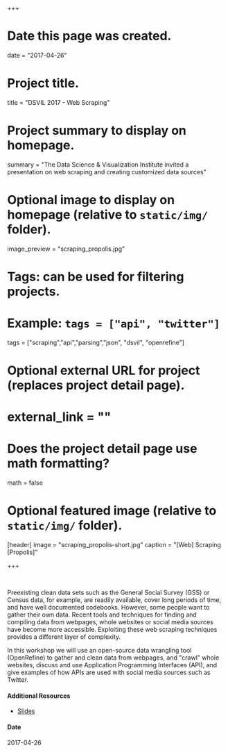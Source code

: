 +++
# Date this page was created.
date = "2017-04-26"

# Project title.
title = "DSVIL 2017 - Web Scraping"

# Project summary to display on homepage.
summary = "The Data Science & Visualization Institute invited a presentation on web scraping and creating customized data sources"

# Optional image to display on homepage (relative to `static/img/` folder).
image_preview = "scraping_propolis.jpg"

# Tags: can be used for filtering projects.
# Example: `tags = ["api", "twitter"]`
tags = ["scraping","api","parsing","json", "dsvil", "openrefine"]

# Optional external URL for project (replaces project detail page).
# external_link = ""

# Does the project detail page use math formatting?
math = false

# Optional featured image (relative to `static/img/` folder).
[header]
image = "scraping_propolis-short.jpg"
caption = "[Web] Scraping [Propolis]"

+++

&nbsp;

Preexisting clean data sets such as the General Social Survey (GSS) or Census data, for example, are readily available, cover long periods of time, and have well documented codebooks. However, some people want to gather their own data. Recent tools and techniques for finding and compiling data from webpages, whole websites or social media sources have become more accessible.  Exploiting these web scraping techniques provides a different layer of complexity.

In this workshop we will use an open-source data wrangling tool (OpenRefine) to gather and clean data from webpages, and "crawl" whole websites, discuss and use Application Programming Interfaces (API), and give examples of how APIs are used with social media sources such as Twitter.


#### Additional Resources

- [Slides](/project/custom/dsvil2017/slides.html) 

#### Date
2017-04-26


